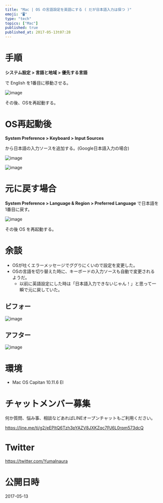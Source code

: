 ```yaml
---
title: "Mac | OS の言語設定を英語にする ( だが日本語入力は保つ )"
emoji: "🖥"
type: "tech"
topics: ["Mac"]
published: true
published_at: 2017-05-13t07:28
---
```


# 手順

**システム設定 > 言語と地域 > 優先する言語**  

で English を1番目に移動させる。

![image](https://qiita-image-store.s3.amazonaws.com/0/89618/9b20ce63-d857-930a-b620-1ee60d95c88a.png)

その後、OSを再起動する。

# OS再起動後

**System Preference > Keyboard > Input Sources**

から日本語の入力ソースを追加する。(Google日本語入力の場合)

![image](https://qiita-image-store.s3.amazonaws.com/0/89618/6c0b7aa8-2343-6e3c-a0d9-3846d69cef7c.png)

![image](https://qiita-image-store.s3.amazonaws.com/0/89618/d1fd0794-8edf-aebb-114d-10d91faea9ef.png)

# 元に戻す場合

**System Preference > Language & Region > Preferred Language** で日本語を1番目に戻す。

![image](https://qiita-image-store.s3.amazonaws.com/0/89618/2f0f585f-771b-7340-2896-71d4ff96f4f3.png)

その後 OS を再起動する。


# 余談

- OSが吐くエラーメッセージでググりにくいので設定を変更した。
- OSの言語を切り替えた時に、キーボードの入力ソースも自動で変更されるようだ。
  - 以前に英語設定にした時は「日本語入力できないじゃん！」と思って一瞬で元に戻していた。

## ビフォー

![image](https://qiita-image-store.s3.amazonaws.com/0/89618/b644b461-f520-8b42-4b06-0ef66ca173dd.png)

## アフター
![image](https://qiita-image-store.s3.amazonaws.com/0/89618/71033270-7c38-79c3-b134-486d7a0bd8af.png)

# 環境

- Mac OS Capitan 10.11.6 El 








<!-- Update From Qiita API -->

# チャットメンバー募集


何か質問、悩み事、相談などあればLINEオープンチャットもご利用ください。

https://line.me/ti/g2/eEPltQ6Tzh3pYAZV8JXKZqc7PJ6L0rpm573dcQ





# Twitter


https://twitter.com/YumaInaura


<!-- Update From Qiita API -->



# 公開日時

2017-05-13
